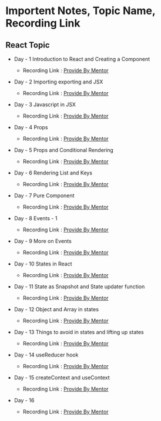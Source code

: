 # Importent Notes, Topic Name, Recording Link 

## React Topic
- Day - 1 Introduction to React and Creating a Component
    - Recording Link : [Provide By Mentor](https://www.youtube.com/watch?v=aqN86uQmqj8)

- Day - 2 Importing exporting and JSX
    - Recording Link : [Provide By Mentor](https://www.youtube.com/watch?v=AT2NceEzvFs)

- Day - 3 Javascript in JSX
    - Recording Link : [Provide By Mentor](https://www.youtube.com/watch?v=a0mafPm0NKk)

- Day - 4 Props
    - Recording Link : [Provide By Mentor](https://www.youtube.com/watch?v=wiKyKHzlysM)

- Day - 5 Props and Conditional Rendering
    - Recording Link : [Provide By Mentor](https://www.youtube.com/watch?v=jRPMJ6SMUE4)

- Day - 6 Rendering List and Keys
    - Recording Link : [Provide By Mentor](https://www.youtube.com/watch?v=hALGFU2MDVk)

- Day - 7 Pure Component
    - Recording Link : [Provide By Mentor](https://www.youtube.com/watch?v=Dqv1lEVJnmg)

- Day - 8 Events - 1
    - Recording Link : [Provide By Mentor](https://www.youtube.com/watch?v=Gt-Zc5X_gXc)

- Day - 9 More on Events
    - Recording Link : [Provide By Mentor](https://www.youtube.com/watch?v=XTxdrNL1xyY)

- Day - 10 States in React
    - Recording Link : [Provide By Mentor](https://www.youtube.com/watch?v=oLHEYVGWkgc)

- Day - 11 State as Snapshot and State updater function
    - Recording Link : [Provide By Mentor](https://www.youtube.com/watch?v=SEl_71ITQRI)

- Day - 12 Object and Array in states
    - Recording Link : [Provide By Mentor](https://www.youtube.com/watch?v=CnkD0jhq0ug)

- Day - 13 Things to avoid in states and lifting up states
    - Recording Link : [Provide By Mentor](https://www.youtube.com/watch?v=fGsCb-tNOtc)

- Day - 14 useReducer hook
    - Recording Link : [Provide By Mentor](https://www.youtube.com/watch?v=rSWHVnyUyaI)

- Day - 15 createContext and useContext
    - Recording Link : [Provide By Mentor](https://www.youtube.com/watch?v=z2eoTD-hOZA)

- Day - 16
    - Recording Link : [Provide By Mentor]()